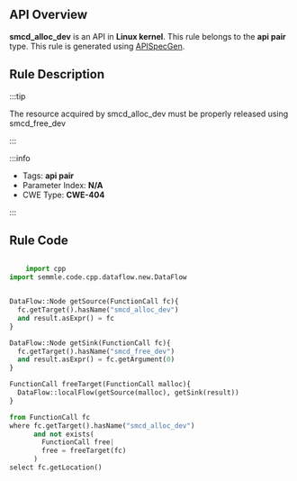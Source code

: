 ---
---


## API Overview
**smcd_alloc_dev** is an API in **Linux kernel**. This rule belongs to the **api pair** type. This rule is generated using [APISpecGen](../../tools/APISpecGen).
## Rule Description

:::tip

The resource acquired by smcd_alloc_dev must be properly released using smcd_free_dev

:::

:::info

- Tags: **api pair**
- Parameter Index: **N/A**
- CWE Type: **CWE-404**

:::

## Rule Code
```python

    import cpp
import semmle.code.cpp.dataflow.new.DataFlow


DataFlow::Node getSource(FunctionCall fc){
  fc.getTarget().hasName("smcd_alloc_dev")
  and result.asExpr() = fc
}

DataFlow::Node getSink(FunctionCall fc){
  fc.getTarget().hasName("smcd_free_dev")
  and result.asExpr() = fc.getArgument(0)
}

FunctionCall freeTarget(FunctionCall malloc){
  DataFlow::localFlow(getSource(malloc), getSink(result))
}

from FunctionCall fc
where fc.getTarget().hasName("smcd_alloc_dev")
      and not exists(
        FunctionCall free| 
        free = freeTarget(fc)
      )
select fc.getLocation()

    
```